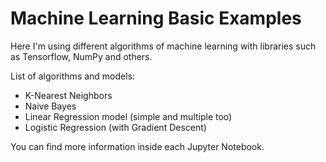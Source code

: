 # Machine Learning Basic Examples

Here I'm using different algorithms of machine learning with libraries such as Tensorflow, NumPy and others.

List of algorithms and models:

- K-Nearest Neighbors
- Naive Bayes
- Linear Regression model (simple and multiple too)
- Logistic Regression (with Gradient Descent)

You can find more information inside each Jupyter Notebook.
